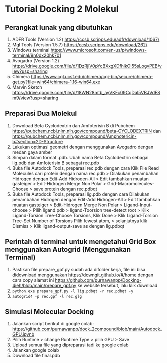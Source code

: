 # Tutorial Docking 2 Molekul

## Perangkat lunak yang dibutuhkan 
1. ADFR Tools (Version 1.2) https://ccsb.scripps.edu/adfr/download/1067/
2. Mgl Tools (Version 1.5.7) https://ccsb.scripps.edu/download/262/
3. Windows terminal https://www.microsoft.com/en-us/p/windows-terminal/9n0dx20hk701
4. Avogadro (Version 1.2) https://drive.google.com/file/d/1DzRjlV0pYcBXxgXDfhlkOl55sLogvPEB/view?usp=sharing
5. Chimera https://www.cgl.ucsf.edu/chimera/cgi-bin/secure/chimera-get.py?file=win64/chimera-1.16-win64.exe
6. Marvin Sketch https://drive.google.com/file/d/18WN28mtb_ayVKFc09CgDaI5VBJVdESm9/view?usp=sharing

## Preparasi Dua Molekul
1. Download Beta Cyclodextrin dan Amfoterisin B di Pubchem https://pubchem.ncbi.nlm.nih.gov/compound/beta-CYCLODEXTRIN dan https://pubchem.ncbi.nlm.nih.gov/compound/Amphotericin-b#section=2D-Structure
2. Lakukan optimasi geometri dengan menggunakan Avogadro dengan medan gaya amber 
3. Simpan dalam format .pdb. Ubah nama Beta Cyclodextrin sebagai lig.pdb dan Amfoterisin B sebagai rec.pdb
4. Buka file Autodock Tools, preparasi rec.pdb dengan cara Klik File Read Molecules cari protein dengan nama rec.pdb >
Dilakukan penambahan Hidrogen dengan Edit-Add Hidrogen-All > Edit tambahkan muatan gasteiger > Edit-Hidrogen Merge Non Polar > Grid-Macromolecules-Choose > save protein dengan rec.pdbqt
5. Buka file Autodock Tools, preparasi lig.pdb dengan cara Dilakukan penambahan Hidrogen dengan Edit-Add Hidrogen-All >
Edit tambahkan muatan gasteiger > Edit-Hidrogen Merge Non Polar > Ligand-Input-choose > Pilih ligand.pdb > ligand-Toorsion tree-detect root > Klik Ligand-Torsion Tree-Choose Torsions, Klik Done > Klik Ligand-Torsion Tree-Set Number of Torsions Pilih fewest atom, > selanjutnya klik Dismiss >
Klik ligand-output-save as dengan lig.pdbqt

## Perintah di terminal untuk mengetahui Grid Box menggunakan Autogrid (Menggunakan Terminal)
1. Pastikan file prepare_gpf.py sudah ada difolder kerja, file ini bisa didownload menggunakan https://downgit.github.io/#/home dengan cara copy alamat ini https://github.com/purnawanpp/Docking-4ieh/blob/main/prepare_gpf.py ke website tersebut, lalu klik download 
2. `python.exe prepare_gpf.py -l lig.pdbqt -r rec.pdbqt -y`
3. `autogrid4 -p rec.gpf -l rec.glg`

## Simulasi Molecular Docking 
1. Jalankan script berikut di google colab: https://github.com/purnawanpp/dock_2compound/blob/main/Autodock_GPU.ipynb
2. Pilih Runtime > change Runtime Type > pilih GPU > Save
3. Upload semua file yang dipreparasi tadi ke google colab
4. Jalankan google colab
5. Download file final.pdb
